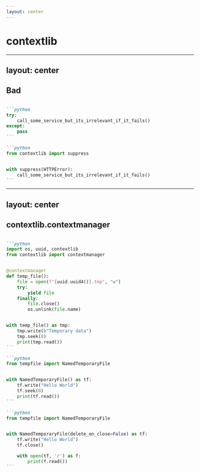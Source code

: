 ```yaml
---
layout: center
---
```


# contextlib

---
layout: center
---

## Bad

````md magic-move

```python
try:
    call_some_service_but_its_irrelevant_if_it_fails()
except:
    pass
```

```python
from contextlib import suppress


with suppress(HTTPError):
    call_some_service_but_its_irrelevant_if_it_fails()
```

````

---
layout: center
---


## contextlib.contextmanager

````md magic-move

```python
import os, uuid, contextlib
from contextlib import contextmanager


@contextmanager
def temp_file():
    file = open(f"{uuid.uuid4()}.tmp", "w")
    try:
        yield file
    finally:
        file.close()
        os.unlink(file.name)


with temp_file() as tmp:
    tmp.write(b"Temporary data")
    tmp.seek(0)
    print(tmp.read())
```

```python
from tempfile import NamedTemporaryFile


with NamedTemporaryFile() as tf:
    tf.write("Hello World")
    tf.seek(0)
    print(tf.read())
```

```python
from tempfile import NamedTemporaryFile


with NamedTemporaryFile(delete_on_close=False) as tf:
    tf.write("Hello World")
    tf.close()

    with open(tf, 'r') as f:
        print(f.read())
```

````


